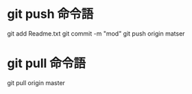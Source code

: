 # git push 命令語
git add Readme.txt
git commit -m "mod"
git push origin matser


# git pull 命令語
git pull origin master
